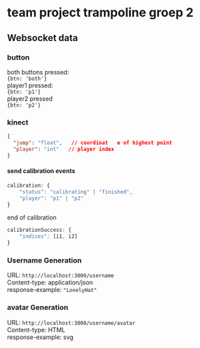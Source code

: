 # team project trampoline groep 2

## Websocket data
### button
both buttons pressed:    
`{btn: 'both'}`  
player1 pressed:  
`{btn: 'p1'}`  
player2 pressed   
`{btn: 'p2'}`

### kinect
```json
{
  "jump": "float",   // coordinat   e of highest point
  "player": "int"   // player index
}
```

#### send calibration events
```js
calibration: {
    "status": "calibrating" | "finished",
    "player": "p1" | "p2"
}
```

end of calibration
```js
calibrationSuccess: {
    "indices": [i1, i2]
}
```


### Username Generation
URL: `http://localhost:3000/username`    
Content-type: application/json  
response-example: `"LonelyHat"`  

### avatar Generation
URL: `http://localhost:3000/username/avatar`  
Content-type: HTML  
response-example: svg  


